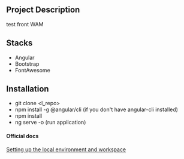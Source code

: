 ## Project Description

test front WAM

## Stacks

- Angular
- Bootstrap
- FontAwesome

## Installation

- git clone <l_repo>
- npm install -g @angular/cli (if you don't have angular-cli installed)
- npm install
- ng serve -o (run application)

#### Official docs

[Setting up the local environment and workspace](https://angular.io/guide/setup-local)
